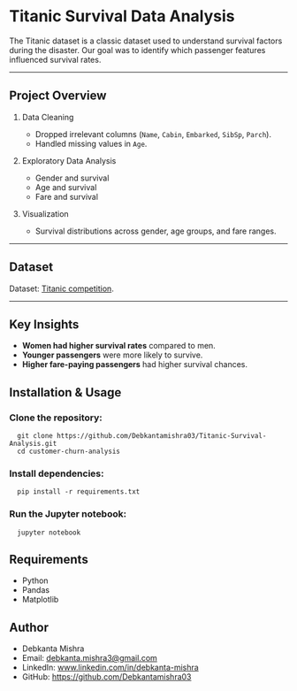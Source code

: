 # Titanic Survival Data Analysis 

The Titanic dataset is a classic dataset used to understand survival factors during the disaster. Our goal was to identify which passenger features influenced survival rates.

---

## Project Overview
  1. Data Cleaning
     - Dropped irrelevant columns (`Name`, `Cabin`, `Embarked`, `SibSp`, `Parch`).
     - Handled missing values in `Age`.
  
  2. Exploratory Data Analysis
     - Gender and survival
     - Age and survival
     - Fare and survival
  
  3. Visualization
     - Survival distributions across gender, age groups, and fare ranges.


---

## Dataset
   Dataset:  [Titanic competition](https://www.kaggle.com/c/titanic). 

---

## Key Insights
  - **Women had higher survival rates** compared to men.
  - **Younger passengers** were more likely to survive.
  - **Higher fare-paying passengers** had higher survival chances.

## Installation & Usage

  ### Clone the repository:

      git clone https://github.com/Debkantamishra03/Titanic-Survival-Analysis.git
      cd customer-churn-analysis 
      
  ### Install dependencies:

      pip install -r requirements.txt

  ### Run the Jupyter notebook:

      jupyter notebook 

## Requirements
  - Python
  - Pandas
  - Matplotlib

## Author

   - Debkanta Mishra
   - Email: debkanta.mishra3@gmail.com
   - LinkedIn: www.linkedin.com/in/debkanta-mishra
   - GitHub: https://github.com/Debkantamishra03
